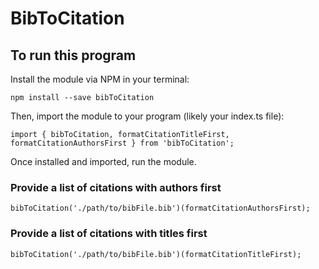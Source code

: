 # BibToCitation

## To run this program
Install the module via NPM in your terminal:

    npm install --save bibToCitation

Then, import the module to your program (likely your index.ts file):

    import { bibToCitation, formatCitationTitleFirst, formatCitationAuthorsFirst } from 'bibToCitation';

Once installed and imported, run the module.

### Provide a list of citations with authors first
    bibToCitation('./path/to/bibFile.bib')(formatCitationAuthorsFirst);
### Provide a list of citations with titles first
    bibToCitation('./path/to/bibFile.bib')(formatCitationTitleFirst);